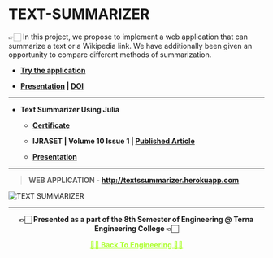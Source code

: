 # TEXT-SUMMARIZER
 👉🏻 In this project, we propose to implement a web application that can summarize a text or a Wikipedia link. We have additionally been given an opportunity to compare different methods of summarization.

 - **[Try the application](http://textssummarizer.herokuapp.com)**
 
 - **[Presentation](https://github.com/Amey-Thakur/TEXT-SUMMARIZER/blob/main/TEXT%20SUMMARIZER.pdf) | [DOI](http://dx.doi.org/10.13140/RG.2.2.17259.67360)**

---

 - **Text Summarizer Using Julia**
  
   - **[Certificate](https://github.com/Amey-Thakur/ACHIEVEMENTS/blob/main/Research%20Papers/Text%20Summarizer%20Using%20Julia/IJRASET40066%20-%20Text%20Summarizer%20Using%20Julia.pdf)**
 
   - **IJRASET | Volume 10 Issue 1 | [Published Article](https://doi.org/10.22214/ijraset.2022.40066)**
 
   - **[Presentation](https://github.com/Amey-Thakur/ACHIEVEMENTS/blob/main/Research%20Papers/Text%20Summarizer%20Using%20Julia/TEXT%20SUMMARIZER.pdf)**

---

>**WEB APPLICATION - http://textssummarizer.herokuapp.com**

![TEXT SUMMARIZER](https://user-images.githubusercontent.com/54937357/146636650-5e8909fe-0484-41b8-b1d9-03612cb34e70.png)

---

<p align="center"> <b> 👉🏻 Presented as a part of the 8th Semester of Engineering @ Terna Engineering College 👈🏻 <b> </p>
 
<p align="center"><a href='https://github.com/Amey-Thakur/ACHIEVEMENTS#engineering', style='color: greenyellow;'> ✌🏻 Back To Engineering ✌🏻</p>
